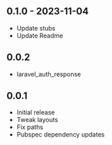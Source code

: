 ## 0.1.0 - 2023-11-04

* Update stubs
* Update Readme

## 0.0.2

* laravel_auth_response

## 0.0.1

* Initial release
* Tweak layouts
* Fix paths
* Pubspec dependency updates